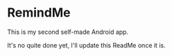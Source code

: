 # RemindMe

This is my second self-made Android app.

It's no quite done yet, I'll update this ReadMe once it is.
